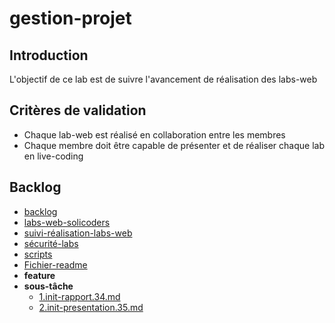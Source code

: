 # gestion-projet

## Introduction

L'objectif de ce lab est de suivre l'avancement de réalisation des labs-web

## Critères de validation

- Chaque lab-web est réalisé en collaboration entre les membres
- Chaque membre doit être capable de présenter et de réaliser chaque lab en live-coding

## Backlog


- [backlog](./backlog/backlog.md)
- [labs-web-solicoders](./backlog/labs-web-solicoders.md)
- [suivi-réalisation-labs-web](./backlog/suivi-réalisation-labs-web.md)
- [sécurité-labs](./backlog/sécurité-labs.md)
- [scripts](./backlog/scripts.md)
- [Fichier-readme](./backlog/fichier-readme.md)
- **feature** 
- **sous-tâche** 
  - [1.init-rapport.34.md](./Backlog/feature/1.init-rapport.34.md)
  - [2.init-presentation.35.md](./Backlog/feature/2.init-presentation.35.md)
